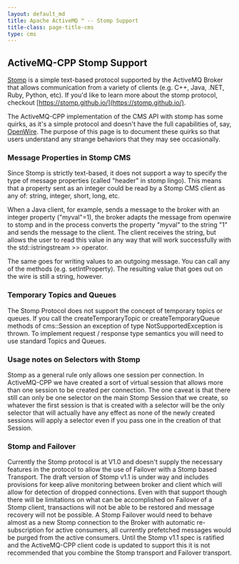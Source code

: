 ```yaml
---
layout: default_md
title: Apache ActiveMQ ™ -- Stomp Support
title-class: page-title-cms
type: cms
---
```


## ActiveMQ-CPP Stomp Support

[Stomp](https://stomp.github.io/) is a simple text-based protocol supported by the ActiveMQ Broker that allows communication from a variety of clients (e.g. C++, Java, .NET, Ruby, Python, etc). If you'd like to learn more about the stomp protocol, checkout [https://stomp.github.io/](https://stomp.github.io/).

The ActiveMQ-CPP implementation of the CMS API with stomp has some quirks, as it's a simple protocol and doesn't have the full capabilities of, say, [OpenWire](../openwire-support). The purpose of this page is to document these quirks so that users understand any strange behaviors that they may see occasionally.

### Message Properties in Stomp CMS

Since Stomp is strictly text-based, it does not support a way to specify the type of message properties (called "header" in stomp lingo). This means that a property sent as an integer could be read by a Stomp CMS client as any of: string, integer, short, long, etc.

When a Java client, for example, sends a message to the broker with an integer property ("myval"=1), the broker adapts the message from openwire to stomp and in the process converts the property "myval" to the string "1" and sends the message to the client. The client receives the string, but allows the user to read this value in any way that will work successfully with the std::istringstream >> operator.

The same goes for writing values to an outgoing message. You can call any of the methods (e.g. setIntProperty). The resulting value that goes out on the wire is still a string, however.

###  Temporary Topics and Queues

The Stomp Protocol does not support the concept of temporary topics or queues.  If you call the createTemporaryTopic or createTemporaryQueue methods of cms::Session an exception of type NotSupportedException is thrown.  To implement request / response type semantics you will need to use standard Topics and Queues.

### Usage notes on Selectors with Stomp

Stomp as a general rule only allows one session per connection.  In ActiveMQ-CPP we have created a sort of virtual session that allows more than one session to be created per connection.  The one caveat is that there still can only be one selector on the main Stomp Session that we create, so whatever the first session is that is created with a selector will be the only selector that will actually have any effect as none of the newly created sessions will apply a selector even if you pass one in the creation of that Session. 

### Stomp and Failover

Currently the Stomp protocol is at V1.0 and doesn't supply the necessary features in the protocol to allow the use of Failover with a Stomp based Transport. The draft version of Stomp v1.1 is under way and includes provisions for keep alive monitoring between broker and client which will allow for detection of dropped connections. Even with that support though there will be limitations on what can be accomplished on Failover of a Stomp client, transactions will not be able to be restored and message recovery will not be possible. A Stomp Failover would need to behave almost as a new Stomp connection to the Broker with automatic re-subscription for active consumers, all currently prefetched messages would be purged from the active consumers. Until the Stomp v1.1 spec is ratified and the ActiveMQ-CPP client code is updated to support this it is not recommended that you combine the Stomp transport and Failover transport.
